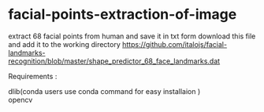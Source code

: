 # facial-points-extraction-of-image
extract 68 facial points from human and save it in txt form
download this file and add it to the working directory
https://github.com/italojs/facial-landmarks-recognition/blob/master/shape_predictor_68_face_landmarks.dat

Requirements : <br />

dlib(conda users use conda command for easy installaion )  <br /> 
opencv 


